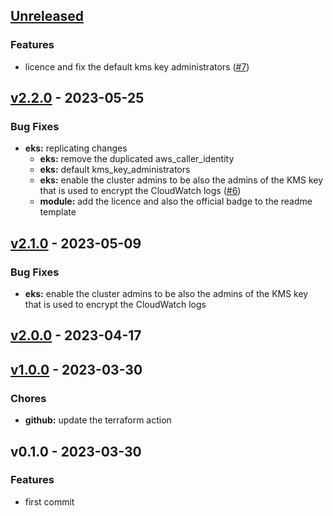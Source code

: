 <a name="unreleased"></a>
## [Unreleased]

### Features
- licence and fix the default kms key administrators ([#7](/issues/7))
  
  
<a name="v2.2.0"></a>
## [v2.2.0] - 2023-05-25
### Bug Fixes
- **eks:** replicating changes
  - **eks:** remove the duplicated aws_caller_identity
  - **eks:** default kms_key_administrators
  - **eks:** enable the cluster admins to be also the admins of the KMS key that is used to encrypt the CloudWatch logs ([#6](/issues/6))
  - **module:** add the licence and also the official badge to the readme template
  
  
<a name="v2.1.0"></a>
## [v2.1.0] - 2023-05-09
### Bug Fixes
- **eks:** enable the cluster admins to be also the admins of the KMS key that is used to encrypt the CloudWatch logs
  
  
<a name="v2.0.0"></a>
## [v2.0.0] - 2023-04-17

<a name="v1.0.0"></a>
## [v1.0.0] - 2023-03-30
### Chores
- **github:** update the terraform action
  
  
<a name="v0.1.0"></a>
## v0.1.0 - 2023-03-30
### Features
- first commit
  
  
[Unreleased]: /compare/v2.2.0...HEAD
[v2.2.0]: /compare/v2.1.0...v2.2.0
[v2.1.0]: /compare/v2.0.0...v2.1.0
[v2.0.0]: /compare/v1.0.0...v2.0.0
[v1.0.0]: /compare/v0.1.0...v1.0.0
